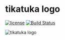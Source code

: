 # tikatuka logo

[![license](https://img.shields.io/badge/license-CC%20BY--NC--ND%204.0-blue.svg)](https://github.com/proux/www/blob/develop/LICENSE)
[![Build Status](https://travis-ci.org/tikatuka/logo.svg?branch=master)](https://travis-ci.org/tikatuka/logo) 

![tikatuka logo](https://cdn.rawgit.com/tikatuka/logo/master/tikatuka.svg "tikatuka logo")

